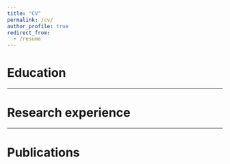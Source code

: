 ```yaml
---
title: "CV"
permalink: /cv/
author_profile: true
redirect_from:
  - /resume
---
```


# Education

***

# Research experience

***

# Publications
